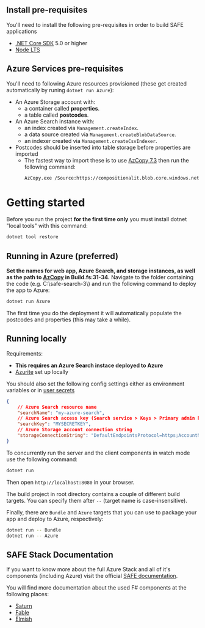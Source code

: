 ## Install pre-requisites

You'll need to install the following pre-requisites in order to build SAFE applications

* [.NET Core SDK](https://www.microsoft.com/net/download) 5.0 or higher
* [Node LTS](https://nodejs.org/en/download/)

## Azure Services pre-requisites

You'll need to following Azure resources provisioned (these get created automatically by runing `dotnet run Azure`):

* An Azure Storage account with:
    * a container called **properties**.
    * a table called **postcodes**.
* An Azure Search instance with:
    * an index created via `Management.createIndex`.
    * a data source created via `Management.createBlobDataSource`.
    * an indexer created via `Management.createCsvIndexer`.
* Postcodes should be inserted into table storage before properties are imported
  * The fastest way to import these is to use [AzCopy 7.3](https://docs.microsoft.com/en-us/previous-versions/azure/storage/storage-use-azcopy#azcopy-with-table-support-v73) then run the following command:
    ```bash
    AzCopy.exe /Source:https://compositionalit.blob.core.windows.net/postcodedata /Dest:https://{YOUR_STORAGE_ACCOUNT}.table.core.windows.net/postcodes2 /DestKey:{YOUR_ACCESS_KEY} /Manifest:postcodes /EntityOperation:InsertOrReplace
    ```

# Getting started

Before you run the project **for the first time only** you must install dotnet "local tools" with this command:

```bash
dotnet tool restore
```

## Running in Azure (preferred)
**Set the names for web app, Azure Search, and storage instances, as well as the path to [AzCopy](https://docs.microsoft.com/en-us/previous-versions/azure/storage/storage-use-azcopy#azcopy-with-table-support-v73) in Build.fs:31-34.**
Navigate to the folder containing the code (e.g. C:\\safe-search-3\\) and run the following command to deploy the app to Azure:
```bash
dotnet run Azure
```

The first time you do the deployment it will automatically populate the postcodes and properties (this may take a while).

## Running locally
Requirements:
* **This requires an Azure Search instace deployed to Azure**
* [Azurite](https://learn.microsoft.com/en-us/azure/storage/common/storage-use-azurite?tabs=visual-studio) set up locally

You should also set the following config settings either as environment variables or in [user secrets](https://docs.microsoft.com/en-us/aspnet/core/security/app-secrets?view=aspnetcore-6.0&tabs=windows#manage-user-secrets-with-visual-studio)

```json
{
    // Azure Search resource name
    "searchName": "my-azure-search",
    // Azure Search access key (Search service > Keys > Primary admin key)
    "searchKey": "MYSECRETKEY",
    // Azure Storage account connection string
    "storageConnectionString": "DefaultEndpointsProtocol=https;AccountName=mystorageaccount;AccountKey=MYSECRETKEY"
}
```

To concurrently run the server and the client components in watch mode use the following command:

```bash
dotnet run
```

Then open `http://localhost:8080` in your browser.

The build project in root directory contains a couple of different build targets. You can specify them after `--` (target name is case-insensitive).

Finally, there are `Bundle` and `Azure` targets that you can use to package your app and deploy to Azure, respectively:

```bash
dotnet run -- Bundle
dotnet run -- Azure
```

## SAFE Stack Documentation

If you want to know more about the full Azure Stack and all of it's components (including Azure) visit the official [SAFE documentation](https://safe-stack.github.io/docs/).

You will find more documentation about the used F# components at the following places:

* [Saturn](https://saturnframework.org/)
* [Fable](https://fable.io/docs/)
* [Elmish](https://elmish.github.io/elmish/)

